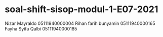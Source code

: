 # soal-shift-sisop-modul-1-E07-2021

Nizar Mayraldo	    	05111940000004
Rihan farih bunyamin	05111940000165
Fayha Syifa Qalbi   	05111940000185


